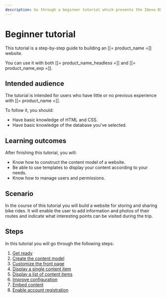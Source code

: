 ```yaml
---
description: Go through a beginner tutorial which presents the Ibexa DXP content model and show how to configure and use templates to create a basic site.
---
```


# Beginner tutorial

This tutorial is a step-by-step guide to building an [[= product_name =]] website.

You can use it with both [[= product_name_headless =]] and [[= product_name_exp =]].

## Intended audience

The tutorial is intended for users who have little or no previous experience with [[= product_name =]].

To follow it, you should:

- Have basic knowledge of HTML and CSS.
- Have basic knowledge of the database you've selected.

## Learning outcomes

After finishing this tutorial, you will:

- Know how to construct the content model of a website.
- Be able to use templates to display your content according to your needs.
- Know how to manage users and permissions.

## Scenario

In the course of this tutorial you will build a website for storing and sharing bike rides.
It will enable the user to add information and photos of their routes and indicate what interesting points can be visited during the trip.

## Steps

In this tutorial you will go through the following steps:

1. [Get ready](1_get_ready.md)
1. [Create the content model](2_create_the_content_model.md)
1. [Customize the front page](3_customize_the_front_page.md)
1. [Display a single content item](4_display_single_content_item.md)
1. [Display a list of content items](5_display_a_list_of_content_items.md)
1. [Improve configuration](6_improve_configuration.md)
1. [Embed content](7_embed_content.md)
1. [Enable account registration](8_enable_account_registration.md)
